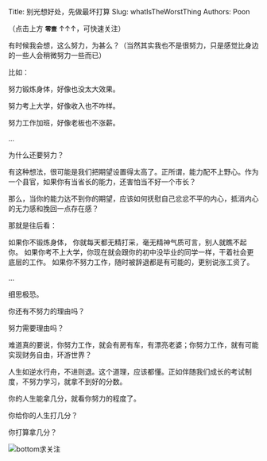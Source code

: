 Title: 别光想好处，先做最坏打算
Slug: whatIsTheWorstThing
Authors: Poon

（点击上方 **`零壹`** ↑↑↑，可快速关注）

有时候我会想，这么努力，为甚么？（当然其实我也不是很努力，只是感觉比身边的一些人会稍微努力一些而已）

比如：

努力锻炼身体，好像也没太大效果。

努力考上大学，好像收入也不咋样。

努力工作加班，好像老板也不涨薪。

...

为什么还要努力？

有这种想法，很可能是我们把期望设置得太高了。正所谓，能力配不上野心。作为一个县官，如果你有当省长的能力，还害怕当不好一个市长？

那么，当你的能力达不到你的期望，应该如何抚慰自己忿忿不平的内心，抵消内心的无力感和挽回一点存在感？

那就是往后看：

如果你不锻炼身体， 你就每天都无精打采，毫无精神气质可言，别人就瞧不起你。
如果你考不上大学，你现在就会跟你的初中没毕业的同学一样，干着社会更底层的工作。
如果你不努力工作，随时被辞退都是有可能的，更别说涨工资了。

...

细思极恐。

你还有不努力的理由吗？

努力需要理由吗？

难道真的要说，你努力工作，就会有房有车，有漂亮老婆；你努力工作，就有可能实现财务自由，环游世界？

人生如逆水行舟，不进则退。这个道理，应该都懂。正如伴随我们成长的考试制度，不努力学习，就拿不到好的分数。

你的人生能拿几分，就看你努力的程度了。

你给你的人生打几分？

你打算拿几分？


![bottom求关注](https://mmbiz.qlogo.cn/mmbiz/4nvtcdfOq5YlCGvb34PQjdBC22yOGTOBVC52yRcjkVicxnJ7YcWXQulc8icUB124wxprq0nY4ULiaZffT4P5AGLcg/0?wx_fmt=png)

